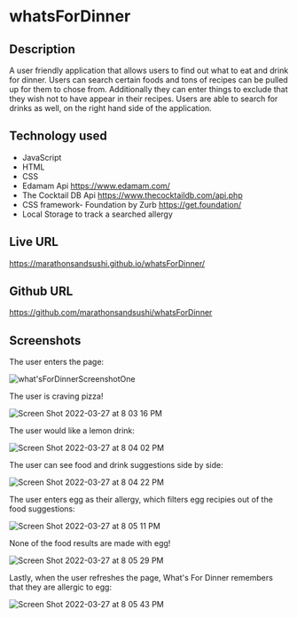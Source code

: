 # whatsForDinner

## Description
A user friendly application that allows users to find out what to eat and drink for dinner. Users can search certain foods and tons of recipes can be pulled up for them to chose from. Additionally they can enter things to exclude that they wish not to have appear in their recipes. Users are able to search for drinks as well, on the right hand side of the application.

## Technology used
* JavaScript
* HTML
* CSS
* Edamam Api https://www.edamam.com/
* The Cocktail DB Api https://www.thecocktaildb.com/api.php
* CSS framework- Foundation by Zurb https://get.foundation/
* Local Storage to track a searched allergy

## Live URL
https://marathonsandsushi.github.io/whatsForDinner/

## Github URL
https://github.com/marathonsandsushi/whatsForDinner

## Screenshots

The user enters the page:

![what'sForDinnerScreenshotOne](https://user-images.githubusercontent.com/98371322/160315346-ee898bab-1630-4d02-b235-2abc67c0d92a.png)

The user is craving pizza!

![Screen Shot 2022-03-27 at 8 03 16 PM](https://user-images.githubusercontent.com/98371322/160315439-ca7f615d-b1ed-4694-bfaa-a920e4454bbb.png)

The user would like a lemon drink:

![Screen Shot 2022-03-27 at 8 04 02 PM](https://user-images.githubusercontent.com/98371322/160315656-a4c32223-c674-43b6-9fb0-763f48982d05.png)

The user can see food and drink suggestions side by side:

![Screen Shot 2022-03-27 at 8 04 22 PM](https://user-images.githubusercontent.com/98371322/160315726-8d7fe1e9-8e01-4259-ae4a-2041f8ce758c.png)

The user enters egg as their allergy, which filters egg recipies out of the food suggestions:

![Screen Shot 2022-03-27 at 8 05 11 PM](https://user-images.githubusercontent.com/98371322/160315801-e60aebe2-6aa4-49f3-822a-28dff26b87a9.png)

None of the food results are made with egg!

![Screen Shot 2022-03-27 at 8 05 29 PM](https://user-images.githubusercontent.com/98371322/160315981-afabc53d-0b90-4764-8354-504d7a4f4380.png)

Lastly, when the user refreshes the page, What's For Dinner remembers that they are allergic to egg:

![Screen Shot 2022-03-27 at 8 05 43 PM](https://user-images.githubusercontent.com/98371322/160316167-5cdbca8a-ffe6-4a2b-981b-ac9ae015c542.png)




